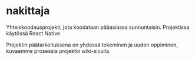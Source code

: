 # nakittaja
Yhteiskoodausprojekti, jota koodataan pääasiassa sunnuntaisin.
Projektissa käytössä React Native. 

Projektin päätarkoituksena on yhdessä tekeminen ja uuden oppiminen, kuvaamme prosessia projektin wiki-sivulla. 
